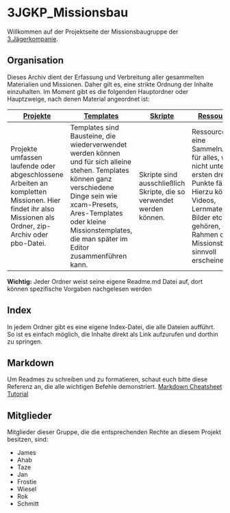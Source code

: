 # 3JGKP_Missionsbau

Willkommen auf der Projektseite der Missionsbaugruppe der [3.Jägerkompanie](http://www.3.xn--jgerkompanie-gcb.de).

## Organisation
Dieses Archiv dient der Erfassung und Verbreitung aller gesammelten Materialien und Missionen. Daher gilt es, eine strikte Ordnung der Inhalte einzuhalten. Im Moment gibt es die folgenden Hauptordner oder Hauptzweige, nach denen Material angeordnet ist:

|[Projekte](Projekte)| [Templates](Templates) | [Skripte](Skripte) | [Ressourcen](Ressourcen) |
|---|---|---|---|
| Projekte umfassen laufende oder abgeschlossene Arbeiten an kompletten Missionen. Hier findet ihr also Missionen als Ordner, zip-Archiv oder pbo-Datei. | Templates sind Bausteine, die wiederverwendet werden können und für sich alleine stehen. Templates können ganz verschiedene Dinge sein wie xcam-Presets, Ares-Templates oder kleine Missionstemplates, die man später im Editor zusammenführen kann. | Skripte sind ausschließlich Skripte, die so verwendet werden können. | Ressourcen ist eine Sammelrubrik für alles, was nicht unter die ersten drei Punkte fällt. Hierzu können Videos, Lernmaterialien, Bilder etc. gehören, die im Rahmen des Missionsbaus sinnvoll erscheinen. |

**Wichtig:** Jeder Ordner weist seine eigene Readme.md Datei auf, dort können spezifische Vorgaben nachgelesen werden

## Index
In jedem Ordner gibt es eine eigene Index-Datei, die alle Dateien aufführt. So ist es einfach möglich, die Inhalte direkt als Link aufzurufen und dorthin zu springen.

## Markdown
Um Readmes zu schreiben und zu formatieren, schaut euch bitte diese Referenz an, die alle wichtigen Befehle demonstriert.
[Markdown Cheatsheet](https://github.com/adam-p/markdown-here/wiki/Markdown-Cheatsheet)  
[Tutorial](http://markdowntutorial.com/lesson/1/)

## Mitglieder
Mitglieder dieser Gruppe, die die entsprechenden Rechte an diesem Projekt besitzen, sind:
* James
* Ahab
* Taze
* Jan
* Frostie
* Wiesel
* Rok
* Schmitt


